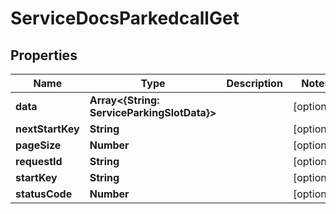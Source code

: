 

# ServiceDocsParkedcallGet


## Properties

| Name | Type | Description | Notes |
|------------ | ------------- | ------------- | -------------|
|**data** | **Array&lt;{String: ServiceParkingSlotData}&gt;** |  |  [optional] |
|**nextStartKey** | **String** |  |  [optional] |
|**pageSize** | **Number** |  |  [optional] |
|**requestId** | **String** |  |  [optional] |
|**startKey** | **String** |  |  [optional] |
|**statusCode** | **Number** |  |  [optional] |




